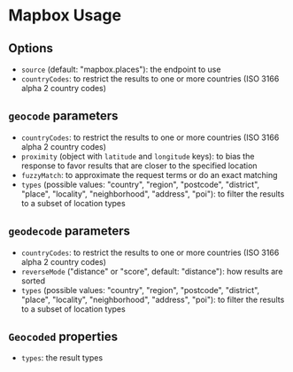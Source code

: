 # Mapbox Usage

## Options

- `source` (default: "mapbox.places"): the endpoint to use
- `countryCodes`: to restrict the results to one or more countries (ISO 3166 alpha 2 country codes)

## `geocode` parameters

- `countryCodes`: to restrict the results to one or more countries (ISO 3166 alpha 2 country codes)
- `proximity` (object with `latitude` and `longitude` keys): to bias the response to favor results that are closer to the specified location
- `fuzzyMatch`: to approximate the request terms or do an exact matching
- `types` (possible values: "country", "region", "postcode", "district", "place", "locality", "neighborhood", "address", "poi"): to filter the results to a subset of location types

## `geodecode` parameters

- `countryCodes`: to restrict the results to one or more countries (ISO 3166 alpha 2 country codes)
- `reverseMode` ("distance" or "score", default: "distance"): how results are sorted
- `types` (possible values: "country", "region", "postcode", "district", "place", "locality", "neighborhood", "address", "poi"): to filter the results to a subset of location types

## `Geocoded` properties

- `types`: the result types
